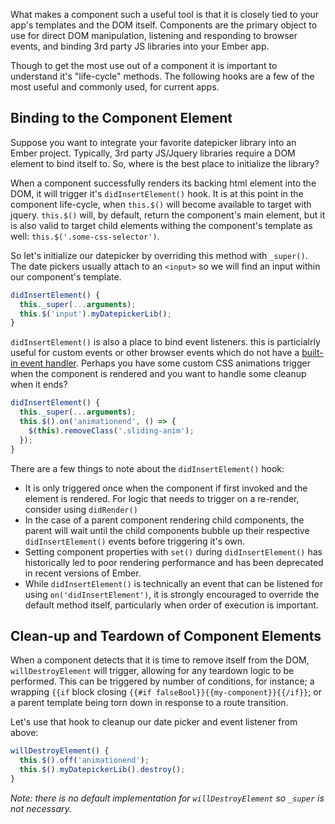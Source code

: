 What makes a component such a useful tool is that it is closely tied to your app's templates and the DOM itself.  Components are the primary object to use for direct DOM manipulation, listening and responding to browser events, and binding 3rd party JS libraries into your Ember app.

Though to get the most use out of a component it is important to understand it's "life-cycle" methods. The following hooks are a few of the most useful and commonly used, for current apps.

## Binding to the Component Element

Suppose you want to integrate your favorite datepicker library into an Ember project. Typically, 3rd party JS/Jquery libraries require a DOM element to bind itself to. So, where is the best place to initialize the library?

When a component successfully renders its backing html element into the DOM, it will trigger it's `didInsertElement()` hook.  It is at this point in the component life-cycle, when `this.$()` will become available to target with jquery. `this.$()` will, by default, return the component's main element, but it is also valid to target child elements withing the component's template as well: `this.$('.some-css-selector')`.

So let's initialize our datepicker by overriding this method with `_super()`.  The date pickers usually attach to an `<input>` so we will find an input within our component's template.

```components/my-component.js
didInsertElement() {
  this._super(...arguments);
  this.$('input').myDatepickerLib();
}
```

`didInsertElement()` is also a place to bind event listeners.  this is particialrly useful for custom events or other browser events which do not have a [built-in event handler](http://guides.emberjs.com/v2.1.0/components/handling-events/#toc_event-names).  Perhaps you have some custom CSS animations trigger when the component is rendered and you want to handle some cleanup when it ends?

```components/my-component.js
didInsertElement() {
  this._super(...arguments);
  this.$().on('animationend', () => {
    $(this).removeClass('.sliding-anim');
  });
}
```

There are a few things to note about the `didInsertElement()` hook:

- It is only triggered once when the component if first invoked and the element is rendered. For logic that needs to trigger on a re-render, consider using `didRender()`
- In the case of a parent component rendering child components, the parent will wait until the child components bubble up their respective `didInsertElement()` events before triggering it's own.
- Setting component properties with `set()` during `didInsertElement()` has historically led to poor rendering performance and has been deprecated in recent versions of Ember.
- While `didInsertElement()` is technically an event that can be listened for using `on('didInsertElement')`, it is strongly encouraged to override the default method itself, particularly when order of execution is important.

## Clean-up and Teardown of Component Elements

When a component detects that it is time to remove itself from the DOM, `willDestroyElement` will trigger, allowing for any teardown logic to be performed.  This can be triggered by number of conditions, for instance; a wrapping `{{if` block closing `{{#if falseBool}}{{my-component}}{{/if}}`; or a parent template being torn down in response to a route transition.

Let's use that hook to cleanup our date picker and event listener from above:

```components/my-component.js
willDestroyElement() {
  this.$().off('animationend');
  this.$().myDatepickerLib().destroy();
}
```
_Note: there is no default implementation for `willDestroyElement` so `_super` is not necessary._
